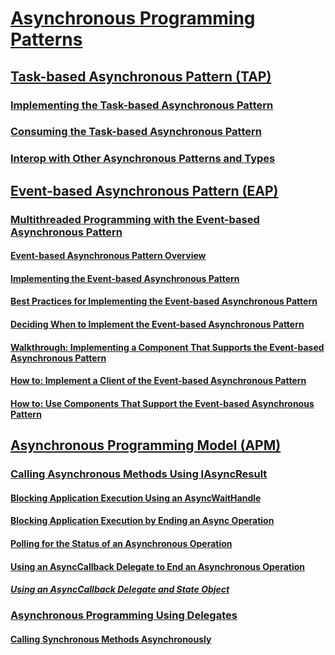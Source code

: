 # [Asynchronous Programming Patterns](index.md)
## [Task-based Asynchronous Pattern (TAP)](task-based-asynchronous-pattern-tap.md)
### [Implementing the Task-based Asynchronous Pattern](implementing-the-task-based-asynchronous-pattern.md)
### [Consuming the Task-based Asynchronous Pattern](consuming-the-task-based-asynchronous-pattern.md)
### [Interop with Other Asynchronous Patterns and Types](interop-with-other-asynchronous-patterns-and-types.md)
## [Event-based Asynchronous Pattern (EAP)](event-based-asynchronous-pattern-eap.md)
### [Multithreaded Programming with the Event-based Asynchronous Pattern](multithreaded-programming-with-the-event-based-asynchronous-pattern.md)
#### [Event-based Asynchronous Pattern Overview](event-based-asynchronous-pattern-overview.md)
#### [Implementing the Event-based Asynchronous Pattern](implementing-the-event-based-asynchronous-pattern.md)
#### [Best Practices for Implementing the Event-based Asynchronous Pattern](best-practices-for-implementing-the-event-based-asynchronous-pattern.md)
#### [Deciding When to Implement the Event-based Asynchronous Pattern](deciding-when-to-implement-the-event-based-asynchronous-pattern.md)
#### [Walkthrough: Implementing a Component That Supports the Event-based Asynchronous Pattern](component-that-supports-the-event-based-asynchronous-pattern.md)
#### [How to: Implement a Client of the Event-based Asynchronous Pattern](how-to-implement-a-client-of-the-event-based-asynchronous-pattern.md)
#### [How to: Use Components That Support the Event-based Asynchronous Pattern](how-to-use-components-that-support-the-event-based-asynchronous-pattern.md)
## [Asynchronous Programming Model (APM)](asynchronous-programming-model-apm.md)
### [Calling Asynchronous Methods Using IAsyncResult](calling-asynchronous-methods-using-iasyncresult.md)
#### [Blocking Application Execution Using an AsyncWaitHandle](blocking-application-execution-using-an-asyncwaithandle.md)
#### [Blocking Application Execution by Ending an Async Operation](blocking-application-execution-by-ending-an-async-operation.md)
#### [Polling for the Status of an Asynchronous Operation](polling-for-the-status-of-an-asynchronous-operation.md)
#### [Using an AsyncCallback Delegate to End an Asynchronous Operation](using-an-asynccallback-delegate-to-end-an-asynchronous-operation.md)
##### [Using an AsyncCallback Delegate and State Object](using-an-asynccallback-delegate-and-state-object.md)
### [Asynchronous Programming Using Delegates](asynchronous-programming-using-delegates.md)
#### [Calling Synchronous Methods Asynchronously](calling-synchronous-methods-asynchronously.md)
